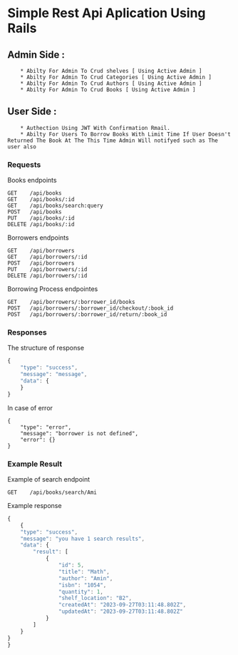 # Simple Rest Api Aplication Using Rails
## Admin Side :
        * Abilty For Admin To Crud shelves [ Using Active Admin ]
        * Abilty For Admin To Crud Categories [ Using Active Admin ]
        * Abilty For Admin To Crud Authors [ Using Active Admin ]
        * Abilty For Admin To Crud Books [ Using Active Admin ]
## User Side :
        * Authection Using JWT With Confirmation Rmail.
        * Abilty For Users To Borrow Books With Limit Time If User Doesn't Returned The Book At The This Time Admin Will notifyed such as The user also
### Requests
Books endpoints
```http
GET    /api/books
GET    /api/books/:id
GET    /api/books/search:query
POST   /api/books
PUT    /api/books/:id
DELETE /api/books/:id
```

Borrowers endpoints
```http
GET    /api/borrowers
GET    /api/borrowers/:id
POST   /api/borrowers
PUT    /api/borrowers/:id
DELETE /api/borrowers/:id
```

Borrowing Process endpointes

```http
GET    /api/borrowers/:borrower_id/books
POST   /api/borrowers/:borrower_id/checkout/:book_id
POST   /api/borrowers/:borrower_id/return/:book_id
```
### Responses
The structure of response
```javascript
{
    "type": "success",
    "message": "message",
    "data": {
    }
}
```
In case of error
```http
{
    "type": "error",
    "message": "borrower is not defined",
    "error": {}
}
```
### Example Result
Example of search endpoint
```http
GET    /api/books/search/Ami
```
Example response
```javascript
{
    {
    "type": "success",
    "message": "you have 1 search results",
    "data": {
        "result": [
            {
                "id": 5,
                "title": "Math",
                "author": "Amin",
                "isbn": "1054",
                "quantity": 1,
                "shelf_location": "B2",
                "createdAt": "2023-09-27T03:11:48.802Z",
                "updatedAt": "2023-09-27T03:11:48.802Z"
            }
        ]
    }
}
}
```
